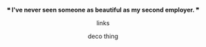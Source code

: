 
**<p align="center">
	❝ I've never seen someone as beautiful as my second employer. ❞
	</p>**

 <p align="center">
 links
 </p>

 <p align="center">
 deco thing
 </p>
